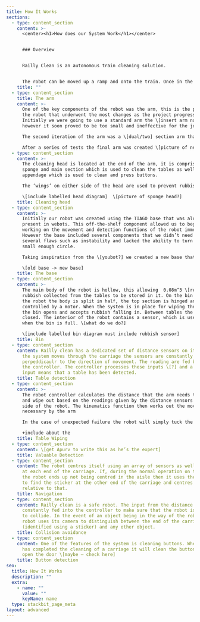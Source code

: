 ```yaml
---
title: How It Works
sections:
  - type: content_section
    content: >-
      <center><h1>How does our System Work</h1></center>


      ### Overview


      Railly Clean is an autonomous train cleaning solution. 


      The robot can be moved up a ramp and onto the train. Once in the carriage it will centre itself using the stickers. It moves forward through the carriage, using the distance sensors on the side to detect tables. Upon reaching a table the robot moves into position to begin wiping as well as opening its bin compartment. Before each wipe it assesses whether there are any valuables in the way, if there are then it avoids that section of the table. If there is only rubbish in the way then the robot will wipe the table, using a sponge attached to the end of the arm to clean the table, while pulling rubbish towards it and into it’s integrated bin compartment. Once a table has been cleaned the robot reverts back to the state where it’s looking for tables and finding and cleaning them as it goes. Once it reaches the end of the carriage it will turn around and clean the tables on the other side of the carriage. Once all the tables have been cleaned and the robot has reached the end of the carriage it uses its camera to detect the button and cleans and presses it
    title: ""
  - type: content_section
    title: The arm
    content: >-
      One of the key components of the robot was the arm, this is the part of
      the robot that underwent the most changes as the project progressed.
      Initially we were going to use a standard arm the \[insert arm name here]
      however it soon proved to be too small and ineffective for the job. 

      The second iteration of the arm was a \[dual/two] section arm that allowed for movement in the middle \[picture of sweeping using this arm]. This arm had problems, principally that it was too large and didn’t tuck down to a small enough size to allow the robot to move through the door of the train.

      After a series of tests the final arm was created \[picture of new arm, and potentially some of the rejects]. This new arm allowed the same sweeping motion as the first one but was a much more flexible design which allowed the arm to tuck into a much smaller footprint \[armprint]. This new arm design proved to be difficult to control, the added joint mean that a dedicated kinematics function had to be created to calculate the position that the arm needs to be in to allow it to carry out a sweeping motion.
  - type: content_section
    content: >-
      The cleaning head is located at the end of the arm, it is comprised of a
      sponge and main section which is used to clean the tables as well as an
      appendage which is used to clean and press buttons.

      The ‘wings’ on either side of the head are used to prevent rubbish being pushed out of the way, instead guiding it into the middle of the head so that it ends up in the bin. The pressure sensor is used for feedback so the controller knows that the robot is applying enough pressure to the table to clean effectively. The middle section also contains space for a sponge head that will be added to the physical product to allow the robot to clean.\

      \[include labelled head diagram]  \[picture of sponge head?]
    title: Cleaning head
  - type: content_section
    content: >-
      Initially our robot was created using the TIAGO base that was already
      present in webots. This off-the-shelf component allowed us to begin
      working on the movement and detection functions of the robot immediately.
      However the base included several components that we didn’t need and had
      several flaws such as instability and lacked the ability to turn in a
      small enough circle. 

      Taking inspiration from the \[youbot?] we created a new base that uses mechanum wheels. These allow the robot to move in all directions without rotation, making the cleaning process faster and the robot more efficient .

      \[old base -> new base]
    title: The base
  - type: content_section
    content: >-
      The main body of the robot is hollow, this allowing  0.08m^3 \[remove] of
      rubbish collected from the tables to be stored in it. On the bin side of
      the robot the body is split in half, the top section is hinged and
      controlled by a motor. When the system is in place for wiping the table,
      the bin opens and accepts rubbish falling in. Between tables the bin is
      closed. The interior of the robot contains a sensor, which is used to tell
      when the bin is full. \[what do we do?]

      \[include labelled bin diagram must include rubbish sensor]
    title: Bin
  - type: content_section
    content: Railly clean has a dedicated set of distance sensors on its sides. As
      the system moves through the carriage the sensors are constantly scanning
      perpeddicaulr to the direction of movement. The reading are fed back into
      the controller. The controller processes these inputs \[?] and a certain
      input means that a table has been detected.
    title: Table detection
  - type: content_section
    content: >-
      The robot controller calculates the distance that the arm needs to move
      and wipe out based on the readings given by the distance sensors on the
      side of the robot. The kinematics function then works out the movements
      necessary by the arm

      In the case of unexpected failure the robot will simply tuck the arm back into it’s deactived position, making the system robust and preventing the robot getting stuck during cleaning. 

      +include about the
    title: Table Wiping
  - type: content_section
    content: \[get Apurv to write this as he’s the expert]
    title: Valuable Detection
  - type: content_section
    content: The robot centres itself using an array of sensors as well as stickers
      at each end of the carriage. If, during the normal operation on the train
      the robot ends up not being centred in the aisle then it uses the camera
      to find the sticker at the other end of the carriage and centres itself
      relative to that.
    title: Navigation
  - type: content_section
    content: Railly clean is a safe robot. The input from the distance sensors is
      constantly fed into the controller to make sure that the robot isn’t about
      to collide. In the event of an object being in the way of the robot the
      robot uses its camera to distinguish between the end of the carriage
      (identified using a sticker) and any other object.
    title: Collision avoidance
  - type: content_section
    content: One of the features of the system is cleaning buttons. When the system
      has completed the cleaning of a carriage it will clean the buttons used to
      open the door \[maybe – check here]
    title: Button detection
seo:
  title: How It Works
  description: ""
  extra:
    - name: ""
      value: ""
      keyName: name
  type: stackbit_page_meta
layout: advanced
---
```


